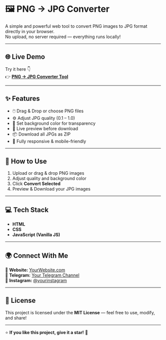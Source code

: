 
# 🖼️ PNG → JPG Converter

A simple and powerful web tool to convert PNG images to JPG format directly in your browser.  
No upload, no server required — everything runs locally!

---

## 🌐 Live Demo  
Try it here 👇  
👉 [**PNG → JPG Converter Tool**](https://unitlytools.blogspot.com/p/png-to-jpg-converter.html)  


---

## ✨ Features
- 🖱️ Drag & Drop or choose PNG files  
- ⚙️ Adjust JPG quality (0.1 – 1.0)  
- 🎨 Set background color for transparency  
- 👀 Live preview before download  
- 📦 Download all JPGs as ZIP  
- 📱 Fully responsive & mobile-friendly  

---

## 🚀 How to Use
1. Upload or drag & drop PNG images  
2. Adjust quality and background color  
3. Click **Convert Selected**  
4. Preview & Download your JPG images  

---

## 💻 Tech Stack
- **HTML**  
- **CSS**  
- **JavaScript (Vanilla JS)**  

---

## 🌍 Connect With Me
🔗 **Website:** [YourWebsite.com](https://unitlytools.blogspot.com/)  
💬 **Telegram:** [Your Telegram Channel](https://t.me/Unitlylab)  
📸 **Instagram:** [@yourinstagram](https://instagram.com/unitly.lab)


---

## 🪪 License
This project is licensed under the **MIT License** — feel free to use, modify, and share!

---

⭐ **If you like this project, give it a star!** 🌟

